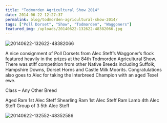 ```yaml
---
title: "Todmorden Agricultural Show 2014"
date: 2014-06-22 12:27:37
permalink: blog/todmorden-agricultural-show-2014/
tags: ["Poll Dorset", "Show", "Todmorden", "Waggoners"]
featured_img: /uploads/20140622-132622-48382066.jpg
---
```


![20140622-132622-48382066](/uploads/20140622-132622-48382066.jpg)

A nice consignment of Poll Dorsets from Alec Steff’s Waggoner’s flock featured heavily in the prizes at the 84th Todmorden Agricultural Show. There was stiff competition from other Native Breeds including Suffolk, Hampshire Downs, Dorset Horns and Castle Milk Moorits. Congratulations also goes to Alec for taking the Interbreed Champion with an aged Texel ewe.

Class – Any Other Breed

Aged Ram 1st Alec Steff
Shearling Ram 1st Alec Steff
Ram Lamb 4th Alec Steff
Group of 3 5th Alec Steff

![20140622-132552-48352586](/uploads/20140622-132552-48352586.jpg)
